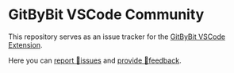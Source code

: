 # GitByBit VSCode Community

This repository serves as an issue tracker for the [GitByBit VSCode Extension](https://marketplace.visualstudio.com/items?itemName=GitByBit.gitbybit).

Here you can [report 🐞issues](https://github.com/GitByBit-com/VSCodeExtension/issues) and [provide 💬feedback](https://github.com/GitByBit-com/VSCodeExtension/discussions).
